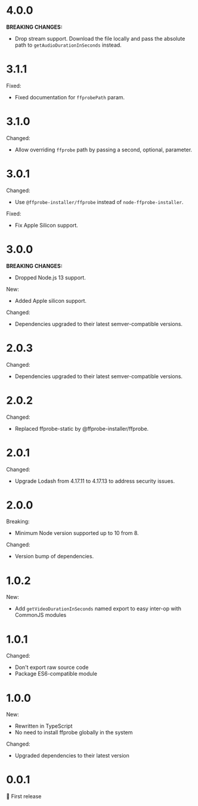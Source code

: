 # 4.0.0

**BREAKING CHANGES:**

- Drop stream support. Download the file locally and pass the absolute path to
  `getAudioDurationInSeconds` instead.

# 3.1.1

Fixed:

- Fixed documentation for `ffprobePath` param.

# 3.1.0

Changed:

- Allow overriding `ffprobe` path by passing a second, optional, parameter.

# 3.0.1

Changed:

- Use `@ffprobe-installer/ffprobe` instead of `node-ffprobe-installer`.

Fixed:

- Fix Apple Silicon support.

# 3.0.0

**BREAKING CHANGES:**

- Dropped Node.js 13 support.

New:

- Added Apple silicon support.

Changed:

- Dependencies upgraded to their latest semver-compatible versions.

# 2.0.3

Changed:

- Dependencies upgraded to their latest semver-compatible versions.

# 2.0.2

Changed:

- Replaced ffprobe-static by @ffprobe-installer/ffprobe.

# 2.0.1

Changed:

- Upgrade Lodash from 4.17.11 to 4.17.13 to address security issues.

# 2.0.0

Breaking:

- Minimum Node version supported up to 10 from 8.

Changed:

- Version bump of dependencies.

# 1.0.2

New:

- Add `getVideoDurationInSeconds` named export to easy inter-op with CommonJS modules

# 1.0.1

Changed:

- Don't export raw source code
- Package ES6-compatible module

# 1.0.0

New:

- Rewritten in TypeScript
- No need to install ffprobe globally in the system

Changed:

- Upgraded dependencies to their latest version

# 0.0.1

:tada: First release
